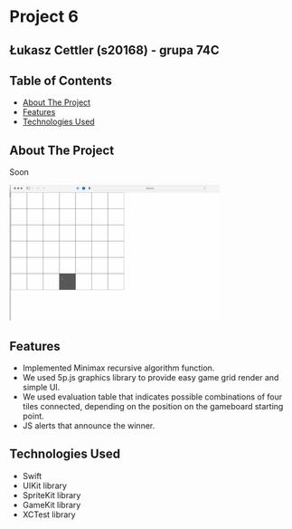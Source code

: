 # Project 6

## Łukasz Cettler (s20168) - grupa 74C

<!-- TABLE OF CONTENTS -->
## Table of Contents

* [About The Project](#about-the-project)
* [Features](#features)
* [Technologies Used](#technologies-used)

<!-- ABOUT THE PROJECT -->
## About The Project

Soon


![alt text](https://github.com/mierzvoj/conn4-nai-1/blob/main/c4_example.gif)

## Features
   - Implemented Minimax recursive algorithm function.
   - We used 5p.js graphics library to provide easy game grid render and simple UI.
   - We used evaluation table that indicates possible combinations of four tiles connected, depending on the position on the gameboard starting point.
   - JS alerts that announce the winner.

## Technologies Used

* Swift
* UIKit library
* SpriteKit library
* GameKit library
* XCTest library
